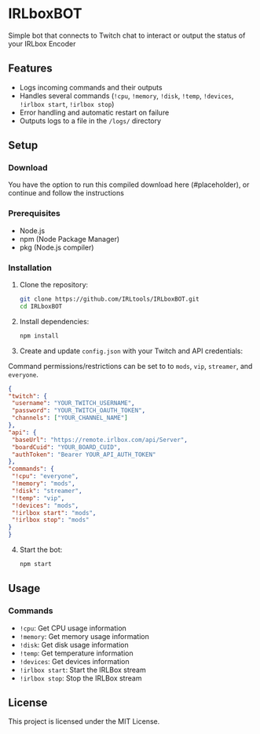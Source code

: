# IRLboxBOT
Simple bot that connects to Twitch chat to interact or output the status of your IRLbox Encoder


## Features

- Logs incoming commands and their outputs
- Handles several commands (`!cpu`, `!memory`, `!disk`, `!temp`, `!devices`, `!irlbox start`, `!irlbox stop`)
- Error handling and automatic restart on failure
- Outputs logs to a file in the `/logs/` directory

## Setup

### Download

You have the option to run this compiled download here (#placeholder), or continue and follow the instructions

### Prerequisites

- Node.js
- npm (Node Package Manager)
- pkg (Node.js compiler)

### Installation

1. Clone the repository:

   ```bash
   git clone https://github.com/IRLtools/IRLboxBOT.git
   cd IRLboxBOT
   ```

2. Install dependencies:

   ```bash
   npm install
   ```

3. Create and update `config.json` with your Twitch and API credentials:


Command permissions/restrictions can be set to to `mods`, `vip`, `streamer`, and `everyone`.  
   ```json
{
  "twitch": {
    "username": "YOUR_TWITCH_USERNAME",
    "password": "YOUR_TWITCH_OAUTH_TOKEN",
    "channels": ["YOUR_CHANNEL_NAME"]
  },
  "api": {
    "baseUrl": "https://remote.irlbox.com/api/Server",
    "boardCuid": "YOUR_BOARD_CUID",
    "authToken": "Bearer YOUR_API_AUTH_TOKEN"
  },
  "commands": {
    "!cpu": "everyone",
    "!memory": "mods",
    "!disk": "streamer",
    "!temp": "vip",
    "!devices": "mods",
    "!irlbox start": "mods",
    "!irlbox stop": "mods"
  }
}

   ```

4. Start the bot:

   ```bash
   npm start
   ```

## Usage

### Commands

- `!cpu`: Get CPU usage information
- `!memory`: Get memory usage information
- `!disk`: Get disk usage information
- `!temp`: Get temperature information
- `!devices`: Get devices information
- `!irlbox start`: Start the IRLBox stream
- `!irlbox stop`: Stop the IRLBox stream

## License

This project is licensed under the MIT License.


